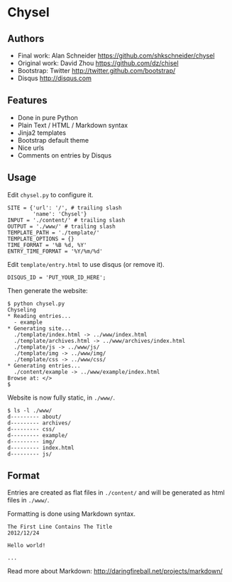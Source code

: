 Chysel
======

Authors
-------

- Final work: Alan Schneider <https://github.com/shkschneider/chysel>
- Original work: David Zhou <https://github.com/dz/chisel>
- Bootstrap: Twitter <http://twitter.github.com/bootstrap/>
- Disqus <http://disqus.com>

Features
--------

- Done in pure Python
- Plain Text / HTML / Markdown syntax
- Jinja2 templates
- Bootstrap default theme
- Nice urls
- Comments on entries by Disqus

Usage
-----

Edit `chysel.py` to configure it.

    SITE = {'url': '/', # trailing slash
            'name': 'Chysel'}
    INPUT = './content/' # trailing slash
    OUTPUT = './www/' # trailing slash
    TEMPLATE_PATH = './template/'
    TEMPLATE_OPTIONS = {}
    TIME_FORMAT = '%B %d, %Y'
    ENTRY_TIME_FORMAT = '%Y/%m/%d'

Edit `template/entry.html` to use disqus (or remove it).

    DISQUS_ID = 'PUT_YOUR_ID_HERE';

Then generate the website:

    $ python chysel.py
    Chyseling
    * Reading entries...
      - example
    * Generating site...
      ./template/index.html -> ../www/index.html
      ./template/archives.html -> ../www/archives/index.html
      ./template/js -> ../www/js/
      ./template/img -> ../www/img/
      ./template/css -> ../www/css/
    * Generating entries...
      ./content/example -> ../www/example/index.html
    Browse at: </>
    $

Website is now fully static, in `./www/`.

    $ ls -l ./www/
    d--------- about/
    d--------- archives/
    d--------- css/
    d--------- example/
    d--------- img/
    d--------- index.html
    d--------- js/

Format
------

Entries are created as flat files in `./content/` and will be generated as html files in `./www/`.

Formatting is done using Markdown syntax.

    The First Line Contains The Title
    2012/12/24

    Hello world!

    ...

Read more about Markdown: <http://daringfireball.net/projects/markdown/>
